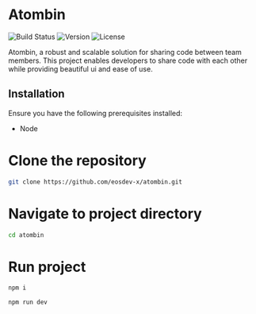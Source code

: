 # Atombin
![Build Status](https://img.shields.io/badge/build-passing-brightgreen)
![Version](https://img.shields.io/badge/version-1.0.0-blue)
![License](https://img.shields.io/badge/license-MIT-green)

Atombin, a robust and scalable solution for sharing code between team members. This project enables developers to share code with each other while providing beautiful ui and ease of use.

## Installation

Ensure you have the following prerequisites installed:
- Node

# Clone the repository
```bash
git clone https://github.com/eosdev-x/atombin.git
```
# Navigate to project directory
```bash
cd atombin
```
# Run project
```bash
npm i
```
```bash
npm run dev
```

